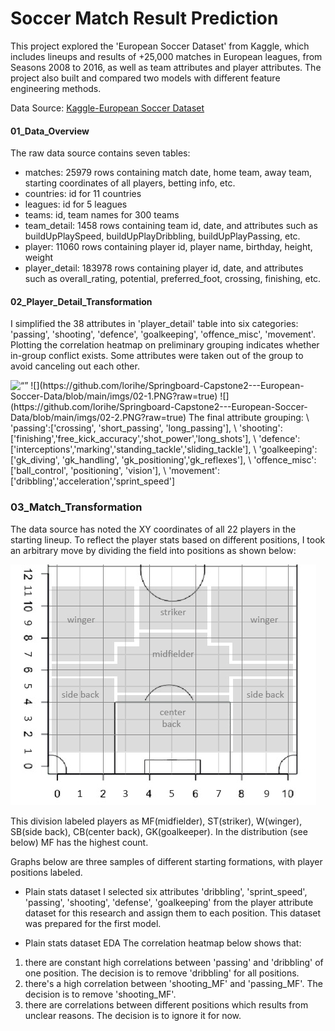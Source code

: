 # Soccer Match Result Prediction

This project explored the 'European Soccer Dataset' from Kaggle, which includes lineups and results of +25,000 matches in European leagues, from Seasons 2008 to 2016, as well as team attributes and player attributes. The project also built and compared two models with different feature engineering methods.

Data Source: [Kaggle-European Soccer Dataset](https://www.kaggle.com/datasets/hugomathien/soccer)

#### 01_Data_Overview

The raw data source contains seven tables:
- matches: 25979 rows containing match date,  home team, away team, starting coordinates of all players, betting info, etc.
- countries: id for 11 countries
- leagues: id for 5 leagues
- teams: id, team names for 300 teams
- team_detail: 1458 rows containing team id, date, and attributes such as buildUpPlaySpeed, 	buildUpPlayDribbling, buildUpPlayPassing, etc.
- player: 11060 rows containing player id, player name, birthday, height, weight
- player_detail: 183978 rows containing player id, date, and attributes such as overall_rating, potential, preferred_foot, crossing, finishing, etc.

  
#### 02_Player_Detail_Transformation

I simplified the 38 attributes in 'player_detail' table into six categories: 'passing', 'shooting', 'defence', 'goalkeeping', 'offence_misc', 'movement'.
Plotting the correlation heatmap on preliminary grouping indicates whether in-group conflict exists. Some attributes were taken out of the group to avoid canceling out each other.

<img src="[image name](https://github.com/lorihe/Springboard-Capstone2---European-Soccer-Data/blob/main/imgs/02-1.PNG?raw=true)" alt= “” width="value" height="value">
![](https://github.com/lorihe/Springboard-Capstone2---European-Soccer-Data/blob/main/imgs/02-1.PNG?raw=true) ![](https://github.com/lorihe/Springboard-Capstone2---European-Soccer-Data/blob/main/imgs/02-2.PNG?raw=true)
The final attribute grouping: \
    'passing':['crossing', 'short_passing', 'long_passing'], \
    'shooting':['finishing','free_kick_accuracy','shot_power','long_shots'], \
    'defence':['interceptions','marking','standing_tackle','sliding_tackle'], \
    'goalkeeping':['gk_diving', 'gk_handling', 'gk_positioning','gk_reflexes'], \
    'offence_misc':['ball_control', 'positioning', 'vision'], \
    'movement':['dribbling','acceleration','sprint_speed'] 

### 03_Match_Transformation





The data source has noted the XY coordinates of all 22 players in the starting lineup. To reflect the player stats based on different positions, I took an arbitrary move by dividing the field into positions as shown below:

   ![formation](https://github.com/lorihe/Springboard-Capstone2---European-Soccer-Data/blob/main/imgs/Positions.jpg?raw=true)

This division labeled players as MF(midfielder), ST(striker), W(winger), SB(side back), CB(center back), GK(goalkeeper). In the distribution (see below) MF has the highest count.

Graphs below are three samples of different starting formations, with player positions labeled.

- Plain stats dataset
I selected six attributes 'dribbling', 'sprint_speed', 'passing', 'shooting', 'defense', 'goalkeeping' from the player attribute dataset for this research and assign them to each position. This dataset was prepared for the first model.

- Plain stats dataset EDA
The correlation heatmap below shows that:
1. there are constant high correlations between 'passing' and 'dribbling' of one position. The decision is to remove 'dribbling' for all positions.
2. there's a high correlation between 'shooting_MF' and 'passing_MF'. The decision is to remove 'shooting_MF'.
3. there are correlations between different positions which results from unclear reasons. The decision is to ignore it for now.







